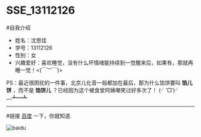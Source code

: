 # SSE_13112126

#自我介绍
+ 姓名：沈思佳
+ 学号：13112126
+ 性别：女
+ 兴趣爱好：喜欢睡觉，没有什么坏情绪能持续到一觉醒来后，如果有，那就再睡一觉！<(￣︶￣)>

PS：最近很困扰的一件事，北京儿化音一般都加在最后，那为什么馅饼要叫 **馅儿饼** ，而不是 **馅饼儿** ？已经因为这个被食堂阿姨嘲笑过好多次了！ (╯‵□′)╯︵┻━┻
***


#链接
[百度](http://baidu.com/ "Title") 一下，你就知道.

![baidu](http://img1.cache.netease.com/house/2015/3/28/20150328094208c42a3.jpg "baidu")
